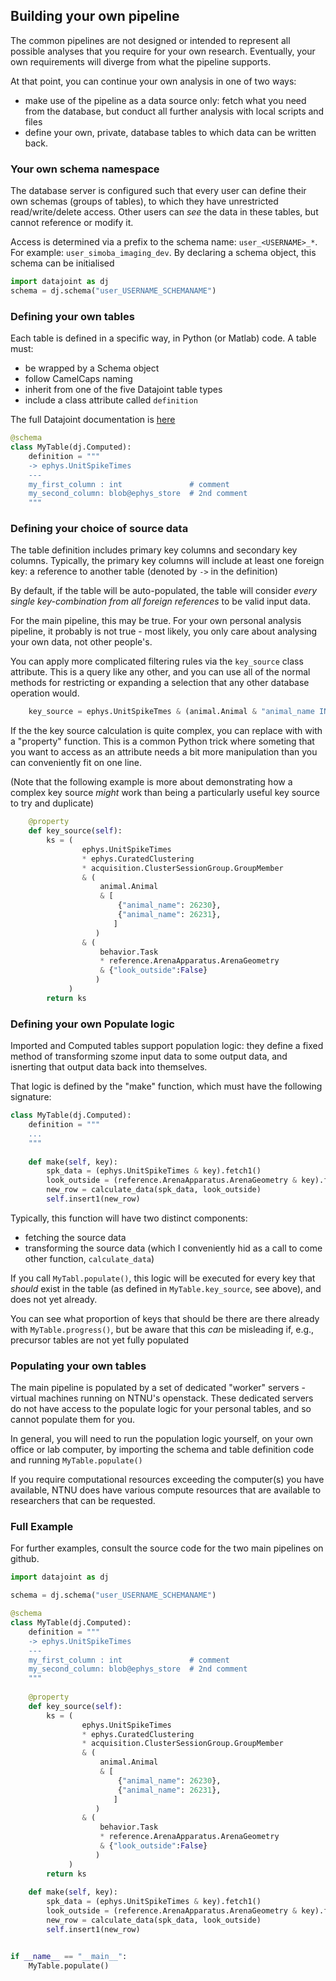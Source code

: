 
## Building your own pipeline



The common pipelines are not designed or intended to represent all possible analyses that you require for your own research. Eventually, your own requirements will diverge from what the pipeline supports. 

At that point, you can continue your own analysis in one of two ways:
- make use of the pipeline as a data source only: fetch what you need from the database, but conduct all further analysis with local scripts and files
- define your own, private, database tables to which data can be written back.


### Your own schema namespace


The database server is configured such that every user can define their own schemas (groups of tables), to which they have unrestricted read/write/delete access. Other users can _see_ the data in these tables, but cannot reference or modify it.

Access is determined via a prefix to the schema name: `user_<USERNAME>_*`. For example: `user_simoba_imaging_dev`. By declaring a schema object, this schema can be initialised

```python
import datajoint as dj
schema = dj.schema("user_USERNAME_SCHEMANAME")
```


### Defining your own tables


Each table is defined in a specific way, in Python (or Matlab) code. A table must:
* be wrapped by a Schema object
* follow CamelCaps naming
* inherit from one of the five Datajoint table types
* include a class attribute called `definition`

The full Datajoint documentation is [here](https://docs.datajoint.io/python/definition/Definition.html)

```python
@schema
class MyTable(dj.Computed):
    definition = """
    -> ephys.UnitSpikeTimes
    ---
    my_first_column : int               # comment
    my_second_column: blob@ephys_store  # 2nd comment
    """
```



### Defining your choice of source data


The table definition includes primary key columns and secondary key columns. Typically, the primary key columns will include at least one foreign key: a reference to another table (denoted by `->` in the definition)

By default, if the table will be auto-populated, the table will consider _every single key-combination from all foreign references_ to be valid input data.

For the main pipeline, this may be true. For your own personal analysis pipeline, it probably is not true - most likely, you only care about analysing your own data, not other people's.

You can apply more complicated filtering rules via the `key_source` class attribute. This is a query like any other, and you can use all of the normal methods for restricting or expanding a selection that any other database operation would.

```python
    key_source = ephys.UnitSpikeTmes & (animal.Animal & "animal_name IN (26230, 95391, 72544)"
```

If the the key source calculation is quite complex, you can replace with with a "property" function. This is a common Python trick where someting that you want to access as an attribute needs a bit more manipulation than you can conveniently fit on one line.

(Note that the following example is more about demonstrating how a complex key source _might_ work than being a particularly useful key source to try and duplicate)

```python
    @property
    def key_source(self):
        ks = (
                ephys.UnitSpikeTimes
                * ephys.CuratedClustering
                * acquisition.ClusterSessionGroup.GroupMember
                & (
                    animal.Animal
                    & [
                        {"animal_name": 26230},
                        {"animal_name": 26231},
                       ]
                   )
                & (
                    behavior.Task
                    * reference.ArenaApparatus.ArenaGeometry
                    & {"look_outside":False}
                   )
             )
        return ks
```

### Defining your own Populate logic


Imported and Computed tables support population logic: they define a fixed method of transforming szome input data to some output data, and isnerting that output data back into themselves. 

That logic is defined by the "make" function, which must have the following signature:

```python
class MyTable(dj.Computed):
    definition = """
    ...
    """
    
    def make(self, key):
        spk_data = (ephys.UnitSpikeTimes & key).fetch1()
        look_outside = (reference.ArenaApparatus.ArenaGeometry & key).fetch1("look_outside")
        new_row = calculate_data(spk_data, look_outside)
        self.insert1(new_row)
```

Typically, this function will have two distinct components:
* fetching the source data
* transforming the source data (which I conveniently hid as a call to come other function, `calculate_data`)

If you call `MyTabl.populate()`, this logic will be executed for every key that _should_ exist in the table (as defined in `MyTable.key_source`, see above), and does not yet already. 

You can see what proportion of keys that should be there are there already with `MyTable.progress()`, but be aware that this _can_ be misleading if, e.g., precursor tables are not yet fully populated




### Populating your own tables


The main pipeline is populated by a set of dedicated "worker" servers - virtual machines running on NTNU's openstack. These dedicated servers do not have access to the populate logic for your personal tables, and so cannot populate them for you. 

In general, you will need to run the population logic yourself, on your own office or lab computer, by importing the schema and table definition code and running `MyTable.populate()`

If you require computational resources exceeding the computer(s) you have available, NTNU does have various compute resources that are available to researchers that can be requested. 


### Full Example


For further examples, consult the source code for the two main pipelines on github. 

```python
import datajoint as dj

schema = dj.schema("user_USERNAME_SCHEMANAME")

@schema
class MyTable(dj.Computed):
    definition = """
    -> ephys.UnitSpikeTimes
    ---
    my_first_column : int               # comment
    my_second_column: blob@ephys_store  # 2nd comment
    """
    
    @property
    def key_source(self):
        ks = (
                ephys.UnitSpikeTimes
                * ephys.CuratedClustering
                * acquisition.ClusterSessionGroup.GroupMember
                & (
                    animal.Animal
                    & [
                        {"animal_name": 26230},
                        {"animal_name": 26231},
                       ]
                   )
                & (
                    behavior.Task
                    * reference.ArenaApparatus.ArenaGeometry
                    & {"look_outside":False}
                   )
             )
        return ks
    
    def make(self, key):
        spk_data = (ephys.UnitSpikeTimes & key).fetch1()
        look_outside = (reference.ArenaApparatus.ArenaGeometry & key).fetch1("look_outside")
        new_row = calculate_data(spk_data, look_outside)
        self.insert1(new_row)


if __name__ == "__main__":
    MyTable.populate()
```
